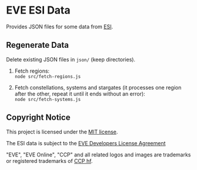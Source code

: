 # EVE ESI Data

Provides JSON files for some data from [ESI](https://esi.evetech.net/).

## Regenerate Data

Delete existing JSON files in `json/` (keep directories).

1. Fetch regions:  
  `node src/fetch-regions.js`

2. Fetch constellations, systems and stargates (it processes one region after the other, 
  repeat it until it ends without an error):  
  `node src/fetch-systems.js`

## Copyright Notice

This project is licensed under the [MIT license](LICENSE).

The ESI data is subject to the
[EVE Developers License Agreement](https://developers.eveonline.com/resource/license-agreement)

"EVE", "EVE Online", "CCP" and all related logos and images are trademarks or registered trademarks of 
[CCP hf](https://www.ccpgames.com/). 
